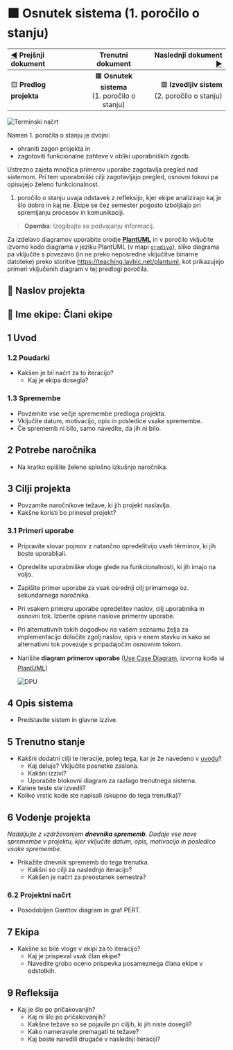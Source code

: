 # :orange_square: Osnutek sistema (1. poročilo o stanju)

| [:arrow_backward:](01_Predlog_projekta.md) Prejšnji dokument |                       Trenutni dokument                       | Naslednji dokument [:arrow_forward:](03_Izvedljiv_sistem_2_porocilo_o_stanju.md) |
| :----------------------------------------------------------- | :-----------------------------------------------------------: | -------------------------------------------------------------------------------: |
| :yellow_square: **Predlog projekta**                         | :orange_square: **Osnutek sistema**<br>(1. poročilo o stanju) |                    :green_square: **Izvedljiv sistem**<br>(2. poročilo o stanju) |

![Terminski načrt](https://teaching.lavbic.net/plantuml/svg/dPR1Rk8m48RlVehHza0N2KeCIQiLgggsMwdQbLgjzbJKmq1CQX9i51kwiEeZzAtwO3iE8IMGacg53p1u_d_cypZAXR6OsWYLjV3bjqYdKfbOWiAtrzH-OQnlx38HvopRSIqnId4AVnc0bLEHI2Mo7m0_wUkLJdGAHsFkFbdqHYkxZbBUaa8lBXDDd6TTuYYEKZrNOPuhpiR-EDnLz6ykpxvVvUcOflfvtxMqPoeJOQmkgliVdr6YZGW_4gXiCf7HaoqwVM7zavmU8wPgXexTS4V9fgWC_IMKPOqd6GeOQss7-WzBK4LpZ0IOXCrIgQmPOIBWMOWuMP8asdaQufA0YBnOPaYs7E4TxhSwlHRtG9foa5Pba6y5MMCTxhQyqopiQYOgKi5Hs14u7XOEdOysD0fblsu73pxOmUvJFH4Z2zcu6bWdSAgAiK4_I_XMq3z_eEaLLiGWLmkSe9eWp4XmAYp2CU-qUVjh_oHBEd-49vpDX3A0jgJQs5EjC6esV-4gf7jWnG8MOEBvZAQfsOHZ3wm8XThoGGE3Q-yH4ZJKW0zqKAPIydOrb2bIxIkvm0DQlAG5gC8D7Mh5MJKC24Lds6g1rmQgCSMH91Qj5a5hDky9IQ8ZGaDeO-kiycgoGewxpbR9NTlknjPRzx1dp9rn5c23kp34d3vPOU5LTl9Eszs3H-B6ZmqUCD8BkZ9xQklA7dRWxXNMtIR2AuZS6JLtOsEaiMBwMI1-0QHNuxl1GQSnqwb-UvK9WdPxrMHUzZfjzmuISVVjdKYbO4w5rr3njwbqAwZShXR4Uo8NEPTTBBrgB461vQp6U8E5rsFns_v1B6wzO-47i7Hhi0JRM7eLM7vezVQgt3rrnNzoLZnUTtk2NIfnvYFSk1UzbAnuK0k51-zGAlHo9BqQ91ulcEm_jmY765K-S8DsSB2yW1PZ5wIRlMJy0m00 "Terminski načrt")

Namen 1. poročila o stanju je dvojni:

- ohraniti zagon projekta in
- zagotoviti funkcionalne zahteve v obliki uporabniških zgodb.

Ustrezno zajeta množica primerov uporabe zagotavlja pregled nad sistemom. Pri tem uporabniški cilji zagotavljajo pregled, osnovni tokovi pa opisujejo želeno funkcionalnost.

1. poročilo o stanju uvaja odstavek z refleksijo, kjer ekipe analizirajo kaj je šlo dobro in kaj ne. Ekipe se čez semester pogosto izboljšajo pri spremljanju procesov in komunikaciji.

> **Opomba**: Izogibajte se podvajanju informacij.

Za izdelavo diagramov uporabite orodje [**PlantUML**](https://plantuml.com/) in v poročilo vključite izvorno kodo diagrama v jeziku PlantUML (v mapi [`gradivo`](gradivo)), sliko diagrama pa vključite s povezavo (in ne preko neposredne vključitve binarne datoteke) preko storitve <https://teaching.lavbic.net/plantuml>, kot prikazujejo primeri vključenih diagram v tej predlogi poročila.

## :page_with_curl: Naslov projekta

## :information_desk_person: Ime ekipe: Člani ekipe

## 1 Uvod

### 1.2 Poudarki

- Kakšen je bil načrt za to iteracijo?
  - Kaj je ekipa dosegla?

### 1.3 Spremembe

- Povzemite vse večje spremembe predloga projekta.
- Vključite datum, motivacijo, opis in posledice vsake spremembe.
- Če sprememb ni bilo, samo navedite, da jih ni bilo.

## 2 Potrebe naročnika

- Na kratko opišite želeno splošno izkušnjo naročnika.

## 3 Cilji projekta

- Povzamite naročnikove težave, ki jih projekt naslavlja.
- Kakšne koristi bo prinesel projekt?

### 3.1 Primeri uporabe

- Pripravite slovar pojmov z natančno opredelitvijo vseh têrminov, ki jih boste uporabljali.
- Opredelite uporabniške vloge glede na funkcionalnosti, ki jih imajo na voljo.
- Zapišite primer uporabe za vsak osrednji cilj primarnega oz. sekundarnega naročnika.
- Pri vsakem primeru uporabe opredelitev naslov, cilj uporabnika in osnovni tok. Izberite opisne naslove primerov uporabe.
- Pri alternativnih tokih dogodkov na vašem seznamu želja za implementacijo določite zgolj naslov, opis v enem stavku in kako se alternativni tok povezuje s pripadajočim osnovnim tokom.
- Narišite **diagram primerov uporabe** ([Use Case Diagram](https://plantuml.com/use-case-diagram), izvorna koda :bar_chart: [PlantUML](./gradivo/plantuml/DPU.puml))

  ![DPU](https://teaching.lavbic.net/plantuml/svg/VP9DJiCm48NtFiKeRCWYbP8c4c9HzGTOLofXWTYuoJGrTUngOgj8m64u3FV2ZbCf0jIDfRptlPdesVFES3AsbN2tBXdh3a8TEV4MjhmwDAIjgYijDO4XhZfdeJ8ZgiOTjz8yufjPID6erjbGkGDfHDaEAzuXl3COpLtrSqzxOT3hccgae5qL3ykR-vLJEP4-1N4hNP9zZiRoocXQZd81-Gtykv19t1am6aWqUmEr8AoCq8gnFWHHUTJ4jqeS88rWiO4o_UjamSdEphDLNBsA5zM9pc0x93SfOtuwLur4Y9xuznS48EeRERSJhKcqI2_AzWjmYA_TvWjGDa3P9MWwGDDBK3v0-IMe6A32tGGhCqXyZyd7pFV3oXII6LoxFuvxBtnaCNDd7aDIwvDocY_4ATCO9lOu6G9m2-uHeQgzLJWh6BatXAgahN5malxA_CumdCrTohtW7m00)

## 4 Opis sistema

- Predstavite sistem in glavne izzive.

## 5 Trenutno stanje

- Kakšni dodatni cilji te iteracije, poleg tega, kar je že navedeno v [uvodu](#1-uvod)?
  - Kaj deluje? Vključite posnetke zaslona.
  - Kakšni izzivi?
  - Uporabite blokovni diagram za razlago trenutnega sistema.
- Katere teste ste izvedli?
- Koliko vrstic kode ste napisali (skupno do tega trenutka)?

## 6 Vodenje projekta

_Nadaljujte z vzdrževanjem **dnevnika sprememb**. Dodaje vse nove spremembe v projektu, kjer vključite datum, opis, motivacijo in posledico vsake spremembe._

- Prikažite dnevnik sprememb do tega trenutka.
  - Kakšni so cilji za naslednjo iteracijo?
  - Kakšen je načrt za preostanek semestra?

### 6.2 Projektni načrt

- Posodobljen Ganttov diagram in graf PERT.

## 7 Ekipa

- Kakšne so bile vloge v ekipi za to iteracijo?
  - Kaj je prispeval vsak član ekipe?
  - Navedite grobo oceno prispevka posameznega člana ekipe v odstotkih.

## 9 Refleksija

- Kaj je šlo po pričakovanjih?
  - Kaj ni šlo po pričakovanjih?
  - Kakšne težave so se pojavile pri ciljih, ki jih niste dosegli?
  - Kako nameravate premagati te težave?
  - Kaj boste naredili drugače v naslednji iteraciji?
